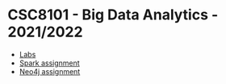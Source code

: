# CSC8101 - Big Data Analytics - 2021/2022

- [Labs](01-labs/README.md)
- [Spark assignment](02-assignment-spark/README.md)
- [Neo4j assignment](03-assignment-neo4j/README.md)